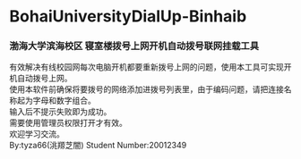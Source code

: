 # BohaiUniversityDialUp-Binhaib
### 渤海大学滨海校区 寝室楼拨号上网开机自动拨号联网挂载工具
有效解决有线校园网每次电脑开机都要重新拨号上网的问题，使用本工具可实现开机自动拨号上网。  
使用本软件前确保将要拨号的网络添加进拨号列表里，由于编码问题，请把连接名称起为字母和数字组合。  
输入后不提示失败即为成功。  
需要使用管理员权限打开才有效。  
欢迎学习交流。  
By:tyza66(洮羱芝闇)
Student Number:20012349  
